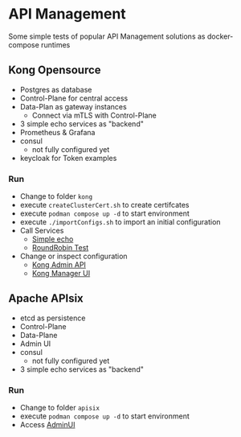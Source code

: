 # API Management
Some simple tests of popular API Management solutions as docker-compose runtimes

## Kong Opensource
* Postgres as database
* Control-Plane for central access
* Data-Plan as gateway instances
  * Connect via mTLS with Control-Plane
* 3 simple echo services as "backend"
* Prometheus & Grafana
* consul
  * not fully configured yet
* keycloak for Token examples

### Run
* Change to folder `kong`
* execute `createClusterCert.sh` to create certifcates
* execute `podman compose up -d` to start environment
* execute `./importConfigs.sh` to import an initial configuration
* Call Services
    * [Simple echo](http://localhost:8000/echo)
    * [RoundRobin Test](http://localhost:8000/all)
* Change or inspect configuration
  * [Kong Admin API](http://localhost:8001)
  * [Kong Manager UI](http://localhost:8002)

## Apache APIsix
* etcd as persistence
* Control-Plane
* Data-Plane
* Admin UI
* consul
  * not fully configured yet
* 3 simple echo services as "backend"

### Run
* Change to folder `apisix`
* execute `podman compose up -d` to start environment
* Access [AdminUI](http://localhost:9000)
